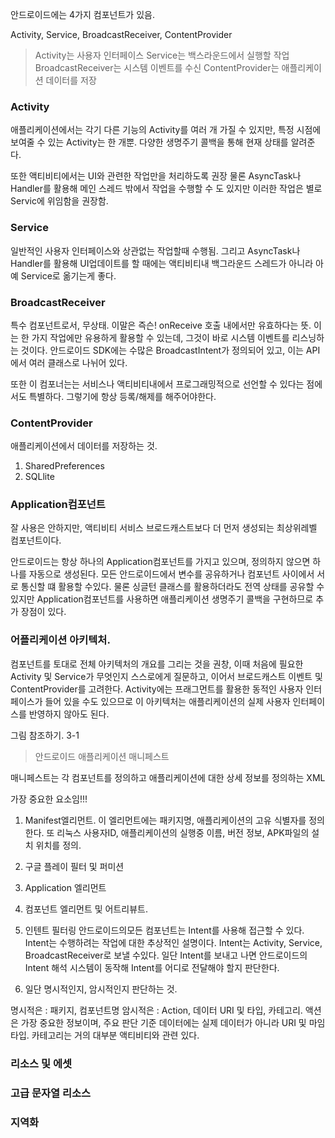 
안드로이드에는 4가지 컴포넌트가 있음.

Activity, Service, BroadcastReceiver, ContentProvider

>Activity는 사용자 인터페이스
>Service는 백스라운드에서 실행할 작업
>BroadcastReceiver는 시스템 이벤트를 수신
>ContentProvider는 애플리케이션 데이터를 저장

### Activity
애플리케이션에서는 각기 다른 기능의 Activity를 여러 개 가질 수 있지만, 특정 시점에 보여줄 수 있는 Activity는 한 개뿐.
다양한 생명주기 콜백을 통해 현재 상태를 알려준다.

또한 액티비티에서는 UI와 관련한 작업만을 처리하도록 권장
물론 AsyncTask나 Handler를 활용해 메인 스레드 밖에서 작업을 수행할 수 도 있지만 이러한 작업은 별로 Servic에 위임함을 권장함.

### Service
일반적인 사용자 인터페이스와 상관없는 작업할때 수행됨.
 그리고 AsyncTask나 Handler를 활용해 UI업데이트를 할 때에는 액티비티내 백그라운드 스레드가 아니라 아예 Service로 옮기는게 좋다.

### BroadcastReceiver
특수 컴포넌트로서, 무상태. 이말은 즉슨!
onReceive 호출 내에서만 유효하다는 뜻.
이 는 한 가지 작업에만 유용하게 활용할 수 있는데, 그것이 바로 시스템 이벤트를 리스닝하는 것이다. 안드로이드 SDK에는 수많은 BroadcastIntent가 정의되어 있고, 이는 API에서 여러 클래스로 나뉘어 있다.

또한 이 컴포너는는 서비스나 액티비티내에서 프로그래밍적으로 선언할 수 있다는 점에서도 특별하다. 그렇기에 항상 등록/해제를 해주어야한다.

### ContentProvider
애플리케이션에서 데이터를 저장하는 것.
1. SharedPreferences
2. SQLlite

### Application컴포넌트

 잘 사용은 안하지만, 액티비티 서비스 브로드캐스트보다 더 먼저 생성되는 최상위레벨 컴포넌트이다.

 안드로이드는 항상 하나의 Application컴포넌트를 가지고 있으며, 정의하지 않으면 하나를 자동으로 생성된다. 모든 안드로이드에서 변수를 공유하거나 컴포넌트 사이에서 서로 통신할 떄 활용할 수있다. 물론 싱글턴 클래스를 활용하더라도 전역 상태를 공유할 수 있지만 Application컴포넌트를 사용하면 애플리케이션 생명주기 콜백을 구현하므로 추가 장점이 있다.

### 어플리케이션 아키텍처.

컴포넌트를 토대로 전체 아키텍처의 개요를 그리는 것을 권창, 이때 처음에 필요한 Activity 및 Service가 무엇인지 스스로에게 질문하고, 이어서 브로드캐스트 이벤트 및 ContentProvider를 고려한다. Activity에는 프래그먼트를 활용한 동적인 사용자 인터페이스가 들어 있을 수도 있으므로 이 아키텍처는 애플리케이션의 실제 사용자 인터페이스를 반영하지 않아도 된다.

그림 참조하기.
3-1

>안드로이드 애플리케이션 매니페스트

매니페스트는 각 컴포넌트를 정의하고 애플리케이션에 대한 상세 정보를 정의하는 XML

가장 중요한 요소임!!!

1. Manifest엘리먼트.
이 엘리먼트에는 패키지명, 애플리케이션의 고유 식별자를 정의한다. 또 리눅스 사용자ID, 애플리케이션의 실행중 이름, 버전 정보, APK파일의 설치 위치를 정의.

2. 구글 플레이 필터 및 퍼미션
<supports-screens android:smallScreens="false" />

3. Application 엘리먼트

4. 컴포넌트 엘리먼트 및 어트리뷰트.

5. 인텐트 필터링
안드로이드의모든 컴포넌트는 Intent를 사용해 접근할 수 있다.
Intent는 수행하려는 작업에 대한 추상적인 설명이다. Intent는 Activity, Service, BroadcastReceiver로 보낼 수있다.
일단 Intent를 보내고 나면 안드로이드의 Intent 해석 시스템이 동작해 Intent를 어디로 전달해야 할지 판단한다.

1. 일단 명시적인지, 암시적인지 판단하는 것.

명시적은 : 패키지, 컴포넌트명
암시적은 : Action, 데이터 URI 및 타입, 카테고리.
액션은 가장 중요한 정보이며, 주요 판단 기준
데이터에는 실제 데이터가 아니라 URI 및 마임 타입.
카테고리는 거의 대부분 액티비티와 관련 있다.

### 리소스 및 에셋

### 고급 문자열 리소스

### 지역화
